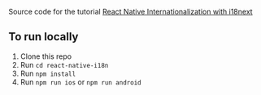 Source code for the tutorial [React Native Internationalization with i18next](https://ramonak.io/posts/react-native-internationalization) 

## To run locally

1. Clone this repo
2. Run ```cd react-native-i18n```
3. Run ```npm install```
4. Run ```npm run ios``` or ```npm run android```
